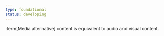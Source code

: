 ```yaml
---
type: foundational
status: developing
---
```


:term[Media alternative] content is equivalent to audio and visual content.